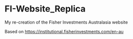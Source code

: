 # FI-Website_Replica
My re-creation of the Fisher Investments Australasia website

Based on https://institutional.fisherinvestments.com/en-au
